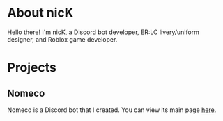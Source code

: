 # About nicK
Hello there! I'm nicK, a Discord bot developer, ER:LC livery/uniform designer, and Roblox game developer.

# Projects
## Nomeco
Nomeco is a Discord bot that I created. You can view its main page [here](https://nickisadev.github.io/Florida-Finances/).
